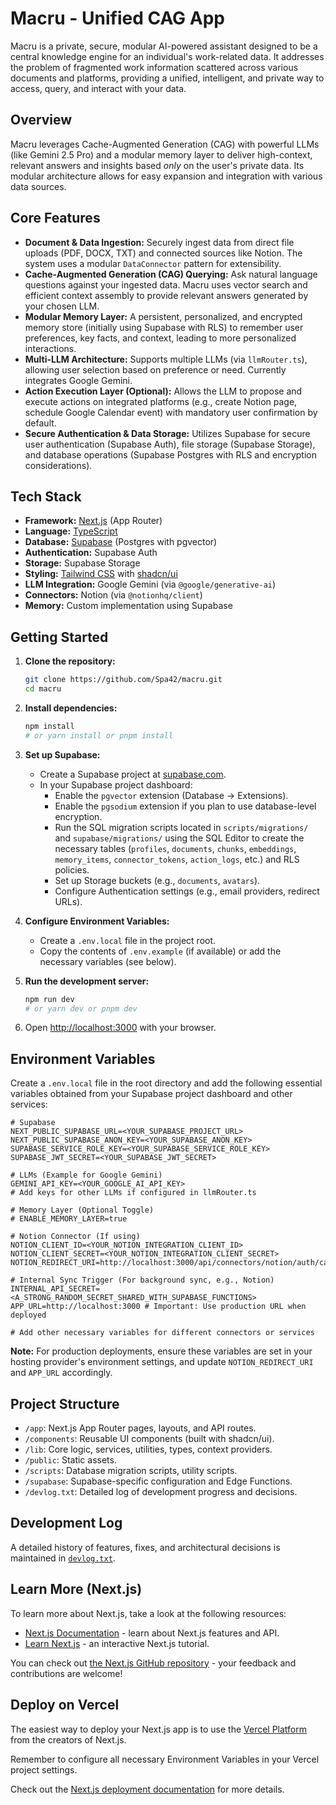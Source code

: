 # Macru - Unified CAG App

Macru is a private, secure, modular AI-powered assistant designed to be a central knowledge engine for an individual's work-related data. It addresses the problem of fragmented work information scattered across various documents and platforms, providing a unified, intelligent, and private way to access, query, and interact with your data.

## Overview

Macru leverages Cache-Augmented Generation (CAG) with powerful LLMs (like Gemini 2.5 Pro) and a modular memory layer to deliver high-context, relevant answers and insights based *only* on the user's private data. Its modular architecture allows for easy expansion and integration with various data sources.

## Core Features

*   **Document & Data Ingestion:** Securely ingest data from direct file uploads (PDF, DOCX, TXT) and connected sources like Notion. The system uses a modular `DataConnector` pattern for extensibility.
*   **Cache-Augmented Generation (CAG) Querying:** Ask natural language questions against your ingested data. Macru uses vector search and efficient context assembly to provide relevant answers generated by your chosen LLM.
*   **Modular Memory Layer:** A persistent, personalized, and encrypted memory store (initially using Supabase with RLS) to remember user preferences, key facts, and context, leading to more personalized interactions.
*   **Multi-LLM Architecture:** Supports multiple LLMs (via `llmRouter.ts`), allowing user selection based on preference or need. Currently integrates Google Gemini.
*   **Action Execution Layer (Optional):** Allows the LLM to propose and execute actions on integrated platforms (e.g., create Notion page, schedule Google Calendar event) with mandatory user confirmation by default.
*   **Secure Authentication & Data Storage:** Utilizes Supabase for secure user authentication (Supabase Auth), file storage (Supabase Storage), and database operations (Supabase Postgres with RLS and encryption considerations).

## Tech Stack

*   **Framework:** [Next.js](https://nextjs.org/) (App Router)
*   **Language:** [TypeScript](https://www.typescriptlang.org/)
*   **Database:** [Supabase](https://supabase.io/) (Postgres with pgvector)
*   **Authentication:** Supabase Auth
*   **Storage:** Supabase Storage
*   **Styling:** [Tailwind CSS](https://tailwindcss.com/) with [shadcn/ui](https://ui.shadcn.com/)
*   **LLM Integration:** Google Gemini (via `@google/generative-ai`)
*   **Connectors:** Notion (via `@notionhq/client`)
*   **Memory:** Custom implementation using Supabase

## Getting Started

1.  **Clone the repository:**
    ```bash
    git clone https://github.com/Spa42/macru.git
    cd macru
    ```

2.  **Install dependencies:**
    ```bash
    npm install
    # or yarn install or pnpm install
    ```

3.  **Set up Supabase:**
    *   Create a Supabase project at [supabase.com](https://supabase.com/).
    *   In your Supabase project dashboard:
        *   Enable the `pgvector` extension (Database -> Extensions).
        *   Enable the `pgsodium` extension if you plan to use database-level encryption.
        *   Run the SQL migration scripts located in `scripts/migrations/` and `supabase/migrations/` using the SQL Editor to create the necessary tables (`profiles`, `documents`, `chunks`, `embeddings`, `memory_items`, `connector_tokens`, `action_logs`, etc.) and RLS policies.
        *   Set up Storage buckets (e.g., `documents`, `avatars`).
        *   Configure Authentication settings (e.g., email providers, redirect URLs).

4.  **Configure Environment Variables:**
    *   Create a `.env.local` file in the project root.
    *   Copy the contents of `.env.example` (if available) or add the necessary variables (see below).

5.  **Run the development server:**
    ```bash
    npm run dev
    # or yarn dev or pnpm dev
    ```

6.  Open [http://localhost:3000](http://localhost:3000) with your browser.

## Environment Variables

Create a `.env.local` file in the root directory and add the following essential variables obtained from your Supabase project dashboard and other services:

```env
# Supabase
NEXT_PUBLIC_SUPABASE_URL=<YOUR_SUPABASE_PROJECT_URL>
NEXT_PUBLIC_SUPABASE_ANON_KEY=<YOUR_SUPABASE_ANON_KEY>
SUPABASE_SERVICE_ROLE_KEY=<YOUR_SUPABASE_SERVICE_ROLE_KEY>
SUPABASE_JWT_SECRET=<YOUR_SUPABASE_JWT_SECRET>

# LLMs (Example for Google Gemini)
GEMINI_API_KEY=<YOUR_GOOGLE_AI_API_KEY>
# Add keys for other LLMs if configured in llmRouter.ts

# Memory Layer (Optional Toggle)
# ENABLE_MEMORY_LAYER=true

# Notion Connector (If using)
NOTION_CLIENT_ID=<YOUR_NOTION_INTEGRATION_CLIENT_ID>
NOTION_CLIENT_SECRET=<YOUR_NOTION_INTEGRATION_CLIENT_SECRET>
NOTION_REDIRECT_URI=http://localhost:3000/api/connectors/notion/auth/callback

# Internal Sync Trigger (For background sync, e.g., Notion)
INTERNAL_API_SECRET=<A_STRONG_RANDOM_SECRET_SHARED_WITH_SUPABASE_FUNCTIONS>
APP_URL=http://localhost:3000 # Important: Use production URL when deployed

# Add other necessary variables for different connectors or services
```

**Note:** For production deployments, ensure these variables are set in your hosting provider's environment settings, and update `NOTION_REDIRECT_URI` and `APP_URL` accordingly.

## Project Structure

*   `/app`: Next.js App Router pages, layouts, and API routes.
*   `/components`: Reusable UI components (built with shadcn/ui).
*   `/lib`: Core logic, services, utilities, types, context providers.
*   `/public`: Static assets.
*   `/scripts`: Database migration scripts, utility scripts.
*   `/supabase`: Supabase-specific configuration and Edge Functions.
*   `/devlog.txt`: Detailed log of development progress and decisions.

## Development Log

A detailed history of features, fixes, and architectural decisions is maintained in [`devlog.txt`](./devlog.txt).

## Learn More (Next.js)

To learn more about Next.js, take a look at the following resources:

*   [Next.js Documentation](https://nextjs.org/docs) - learn about Next.js features and API.
*   [Learn Next.js](https://nextjs.org/learn) - an interactive Next.js tutorial.

You can check out [the Next.js GitHub repository](https://github.com/vercel/next.js) - your feedback and contributions are welcome!

## Deploy on Vercel

The easiest way to deploy your Next.js app is to use the [Vercel Platform](https://vercel.com/new?utm_medium=default-template&filter=next.js&utm_source=create-next-app&utm_campaign=create-next-app-readme) from the creators of Next.js.

Remember to configure all necessary Environment Variables in your Vercel project settings.

Check out the [Next.js deployment documentation](https://nextjs.org/docs/app/building-your-application/deploying) for more details.

